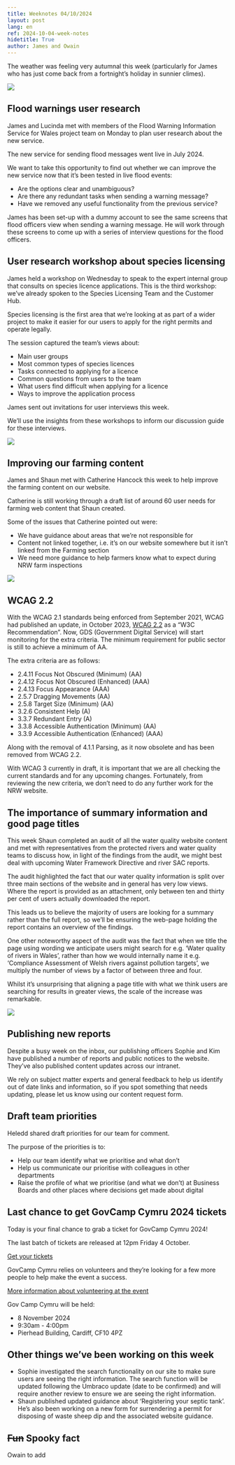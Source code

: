 ```yaml
---
title: Weeknotes 04/10/2024
layout: post
lang: en
ref: 2024-10-04-week-notes
hidetitle: True
author: James and Owain
---
```


The weather was feeling very autumnal this week (particularly for James who has just come back from a fortnight’s holiday in sunnier climes). 

![](https://github.com/nrw-digital/week-notes/blob/7bb9a391415541495bffedbd4f1c1b63e7d5d2eb/images/James%20on%20holiday.jpg?raw=true)

## Flood warnings user research 

James and Lucinda met with members of the Flood Warning Information Service for Wales project team on Monday to plan user research about the new service. 

The new service for sending flood messages went live in July 2024.  

We want to take this opportunity to find out whether we can improve the new service now that it’s been tested in live flood events: 

+ Are the options clear and unambiguous? 
+ Are there any redundant tasks when sending a warning message? 
+ Have we removed any useful functionality from the previous service?

James has been set-up with a dummy account to see the same screens that flood officers view when sending a warning message. He will work through these screens to come up with a series of interview questions for the flood officers.   

## User research workshop about species licensing

James held a workshop on Wednesday to speak to the expert internal group that consults on species licence applications. This is the third workshop: we’ve already spoken to the Species Licensing Team and the Customer Hub. 

Species licensing is the first area that we’re looking at as part of a wider project to make it easier for our users to apply for the right permits and operate legally. 

The session captured the team’s views about: 

+ Main user groups 
+ Most common types of species licences 
+ Tasks connected to applying for a licence 
+ Common questions from users to the team
+ What users find difficult when applying for a licence
+ Ways to improve the application process

James sent out invitations for user interviews this week. 

We’ll use the insights from these workshops to inform our discussion guide for these interviews. 

![](https://github.com/nrw-digital/week-notes/blob/7bb9a391415541495bffedbd4f1c1b63e7d5d2eb/images/mouse%20on%20a%20leaf.jpg?raw=true)

## Improving our farming content

James and Shaun met with Catherine Hancock this week to help improve the farming content on our website. 

Catherine is still working through a draft list of around 60 user needs for farming web content that Shaun created. 

Some of the issues that Catherine pointed out were: 

+ We have guidance about areas that we’re not responsible for
+ Content not linked together, i.e. it’s on our website somewhere but it isn’t linked from the Farming section
+ We need more guidance to help farmers know what to expect during NRW farm inspections

![](https://github.com/nrw-digital/week-notes/blob/7bb9a391415541495bffedbd4f1c1b63e7d5d2eb/images/farming.jpg?raw=true)

## WCAG 2.2

With the WCAG 2.1 standards being enforced from September 2021, WCAG had published an update, in October 2023, [WCAG 2.2](https://www.w3.org/WAI/standards-guidelines/wcag/new-in-22/) as a “W3C Recommendation”. Now, GDS (Government Digital Service) will start monitoring for the extra criteria. The minimum requirement for public sector is still to achieve a minimum of AA. 

The extra criteria are as follows:

+ 2.4.11 Focus Not Obscured (Minimum) (AA)
+ 2.4.12 Focus Not Obscured (Enhanced) (AAA)
+ 2.4.13 Focus Appearance (AAA)
+ 2.5.7 Dragging Movements (AA)
+ 2.5.8 Target Size (Minimum) (AA)
+ 3.2.6 Consistent Help (A)
+ 3.3.7 Redundant Entry (A)
+ 3.3.8 Accessible Authentication (Minimum) (AA)
+ 3.3.9 Accessible Authentication (Enhanced) (AAA)

Along with the removal of 4.1.1 Parsing, as it now obsolete and has been removed from WCAG 2.2.

With WCAG 3 currently in draft, it is important that we are all checking the current standards and for any upcoming changes. Fortunately, from reviewing the new criteria, we don’t need to do any further work for the NRW website.  

## The importance of summary information and good page titles

This week Shaun completed an audit of all the water quality website content and met with representatives from the protected rivers and water quality teams to discuss how, in light of the findings from the audit, we might best deal with upcoming Water Framework Directive and river SAC reports. 

The audit highlighted the fact that our water quality information is split over three main sections of the website and in general has very low views. Where the report is provided as an attachment, only between ten and thirty per cent of users actually downloaded the report. 

This leads us to believe the majority of users are looking for a summary rather than the full report, so we’ll be ensuring the web-page holding the report contains an overview of the findings. 

One other noteworthy aspect of the audit was the fact that when we title the page using wording we anticipate users might search for e.g. ‘Water quality of rivers in Wales’, rather than how we would internally name it e.g. ‘Compliance Assessment of Welsh rivers against pollution targets’, we multiply the number of views by a factor of between three and four. 

Whilst it’s unsurprising that aligning a page title with what we think users are searching for results in greater views, the scale of the increase was remarkable.

![](https://github.com/nrw-digital/week-notes/blob/7bb9a391415541495bffedbd4f1c1b63e7d5d2eb/images/lake%20view.jpg?raw=true)

## Publishing new reports

Despite a busy week on the inbox, our publishing officers Sophie and Kim have published a number of reports and public notices to the website. They’ve also published content updates across our intranet. 

We rely on subject matter experts and general feedback to help us identify out of date links and information, so if you spot something that needs updating, please let us know using our content request form.

## Draft team priorities

Heledd shared draft priorities for our team for comment. 

The purpose of the priorities is to:

+ Help our team identify what we prioritise and what don’t
+ Help us communicate our prioritise with colleagues in other departments
+ Raise the profile of what we prioritise (and what we don’t) at Business Boards and other places where decisions get made about digital

## Last chance to get GovCamp Cymru 2024 tickets

Today is your final chance to grab a ticket for GovCamp Cymru 2024! 

The last batch of tickets are released at 12pm Friday 4 October. 

[Get your tickets](https://www.govcamp.cymru/tickets)

GovCamp Cymru relies on volunteers and they’re looking for a few more people to help make the event a success. 

[More information about volunteering at the event](https://www.govcamp.cymru/volunteer)

Gov Camp Cymru will be held: 
+ 8 November 2024
+ 9:30am - 4:00pm
+ Pierhead Building, Cardiff, CF10 4PZ

## Other things we’ve been working on this week

+ Sophie investigated the search functionality on our site to make sure users are seeing the right information. The search function will be updated following the Umbraco update (date to be confirmed) and will require another review to ensure we are seeing the right information.
+ Shaun published updated guidance about ‘Registering your septic tank’. He’s also been working on a new form for surrendering a permit for disposing of waste sheep dip and the associated website guidance.

## <s>Fun</s> Spooky fact

Owain to add 